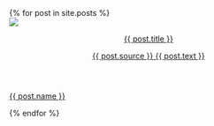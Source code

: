 <div class="posts">
  {% for post in site.posts %}
    <div>
      <article class="post">
        <a href="{{ post.link }}">
          <div class="thumb">
            <img src="{{ post.image }}">
          </div>
          <header class="content">
            <p class="title">{{ post.title }}</p>
            <p><span class="source">{{ post.source }}</span> {{ post.text }}</p>
          </header>
          <footer>
            <p>{{ post.name }}</p>
          </footer>
        </a>
      </article>
    </div>
  {% endfor %}
</div>
